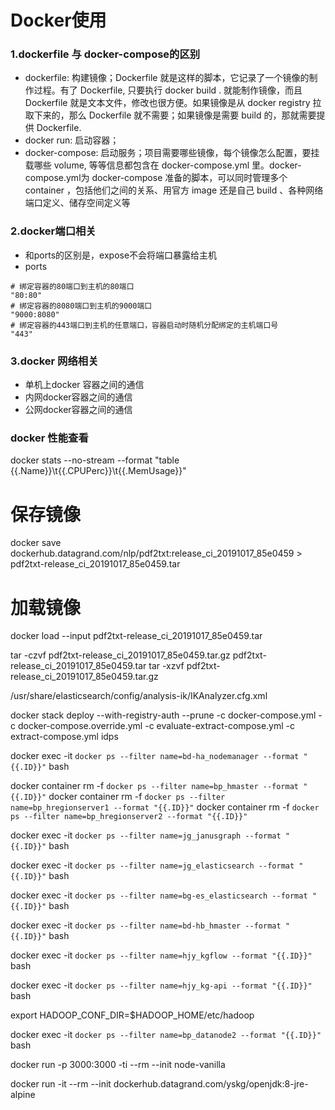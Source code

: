# Docker使用
### 1.dockerfile 与 docker-compose的区别
- dockerfile: 构建镜像；Dockerfile 就是这样的脚本，它记录了一个镜像的制作过程。有了 Dockerfile, 只要执行 docker build . 就能制作镜像，而且 Dockerfile 就是文本文件，修改也很方便。如果镜像是从 docker registry 拉取下来的，那么 Dockerfile 就不需要；如果镜像是需要 build 的，那就需要提供 Dockerfile.
- docker run: 启动容器；
- docker-compose: 启动服务；项目需要哪些镜像，每个镜像怎么配置，要挂载哪些 volume, 等等信息都包含在 docker-compose.yml 里。docker-compose.yml为 docker-compose 准备的脚本，可以同时管理多个 container ，包括他们之间的关系、用官方 image 还是自己 build 、各种网络端口定义、储存空间定义等


### 2.docker端口相关
- 和ports的区别是，expose不会将端口暴露给主机
- ports
```
# 绑定容器的80端口到主机的80端口
"80:80" 
# 绑定容器的8080端口到主机的9000端口
"9000:8080" 
# 绑定容器的443端口到主机的任意端口，容器启动时随机分配绑定的主机端口号
"443" 
```
### 3.docker 网络相关
- 单机上docker 容器之间的通信
- 内网docker容器之间的通信
- 公网docker容器之间的通信


### docker 性能查看
docker stats --no-stream --format "table {{.Name}}\t{{.CPUPerc}}\t{{.MemUsage}}"

# 保存镜像
docker save dockerhub.datagrand.com/nlp/pdf2txt:release_ci_20191017_85e0459 > pdf2txt-release_ci_20191017_85e0459.tar
# 加载镜像
docker load --input pdf2txt-release_ci_20191017_85e0459.tar



tar -czvf pdf2txt-release_ci_20191017_85e0459.tar.gz pdf2txt-release_ci_20191017_85e0459.tar
tar -xzvf pdf2txt-release_ci_20191017_85e0459.tar.gz

/usr/share/elasticsearch/config/analysis-ik/IKAnalyzer.cfg.xml


docker stack deploy --with-registry-auth --prune -c docker-compose.yml -c docker-compose.override.yml -c evaluate-extract-compose.yml -c extract-compose.yml  idps

docker exec -it `docker ps --filter name=bd-ha_nodemanager --format "{{.ID}}"` bash
 
docker container rm -f `docker ps --filter name=bp_hmaster --format "{{.ID}}"`
docker container rm -f `docker ps --filter name=bp_hregionserver1 --format "{{.ID}}"`
docker container rm -f `docker ps --filter name=bp_hregionserver2 --format "{{.ID}}"`

docker exec -it `docker ps --filter name=jg_janusgraph --format "{{.ID}}"` bash


docker exec -it `docker ps --filter name=jg_elasticsearch --format "{{.ID}}"` bash


docker exec -it `docker ps --filter name=bg-es_elasticsearch --format "{{.ID}}"` bash

docker exec -it `docker ps --filter name=bd-hb_hmaster --format "{{.ID}}"` bash


docker exec -it `docker ps --filter name=hjy_kgflow --format "{{.ID}}"` bash


docker exec -it `docker ps --filter name=hjy_kg-api --format "{{.ID}}"` bash

export HADOOP_CONF_DIR=$HADOOP_HOME/etc/hadoop


docker exec -it `docker ps --filter name=bp_datanode2 --format "{{.ID}}"` bash


docker run -p 3000:3000 -ti --rm --init node-vanilla

docker run -it --rm --init dockerhub.datagrand.com/yskg/openjdk:8-jre-alpine
